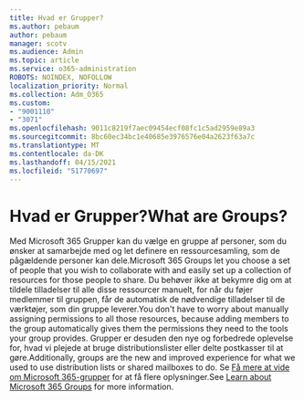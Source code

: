 ```yaml
---
title: Hvad er Grupper?
ms.author: pebaum
author: pebaum
manager: scotv
ms.audience: Admin
ms.topic: article
ms.service: o365-administration
ROBOTS: NOINDEX, NOFOLLOW
localization_priority: Normal
ms.collection: Adm_O365
ms.custom:
- "9001110"
- "3071"
ms.openlocfilehash: 9011c8219f7aec09454ecf08fc1c5ad2959e89a3
ms.sourcegitcommit: 8bc60ec34bc1e40685e3976576e04a2623f63a7c
ms.translationtype: MT
ms.contentlocale: da-DK
ms.lasthandoff: 04/15/2021
ms.locfileid: "51770697"
---
```

# <a name="what-are-groups"></a><span data-ttu-id="16598-102">Hvad er Grupper?</span><span class="sxs-lookup"><span data-stu-id="16598-102">What are Groups?</span></span>

<span data-ttu-id="16598-103">Med Microsoft 365 Grupper kan du vælge en gruppe af personer, som du ønsker at samarbejde med og let definere en ressourcesamling, som de pågældende personer kan dele.</span><span class="sxs-lookup"><span data-stu-id="16598-103">Microsoft 365 Groups let you choose a set of people that you wish to collaborate with and easily set up a collection of resources for those people to share.</span></span> <span data-ttu-id="16598-104">Du behøver ikke at bekymre dig om at tildele tilladelser til alle disse ressourcer manuelt, for når du føjer medlemmer til gruppen, får de automatisk de nødvendige tilladelser til de værktøjer, som din gruppe leverer.</span><span class="sxs-lookup"><span data-stu-id="16598-104">You don't have to worry about manually assigning permissions to all those resources, because adding members to the group automatically gives them the permissions they need to the tools your group provides.</span></span> <span data-ttu-id="16598-105">Grupper er desuden den nye og forbedrede oplevelse for, hvad vi plejede at bruge distributionslister eller delte postkasser til at gøre.</span><span class="sxs-lookup"><span data-stu-id="16598-105">Additionally, groups are the new and improved experience for what we used to use distribution lists or shared mailboxes to do.</span></span>  <span data-ttu-id="16598-106">Se [Få mere at vide om Microsoft 365-grupper](https://support.office.com/article/b565caa1-5c40-40ef-9915-60fdb2d97fa2) for at få flere oplysninger.</span><span class="sxs-lookup"><span data-stu-id="16598-106">See [Learn about Microsoft 365 Groups](https://support.office.com/article/b565caa1-5c40-40ef-9915-60fdb2d97fa2) for more information.</span></span> 